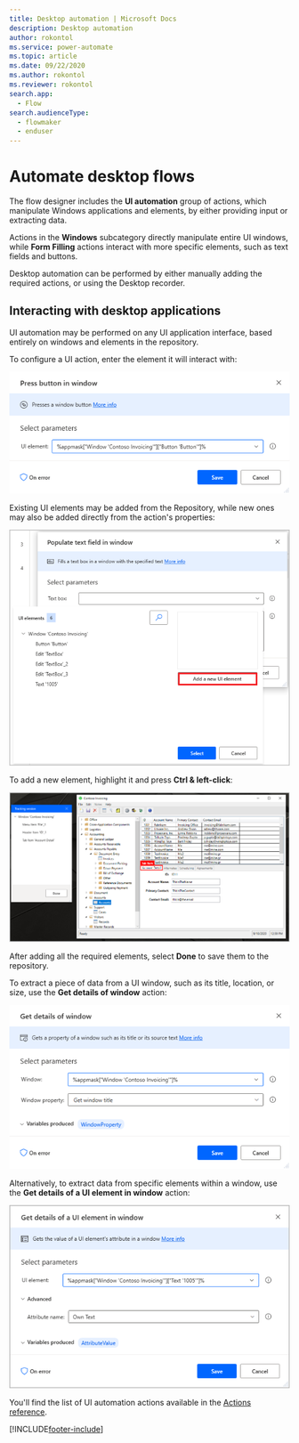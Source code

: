 ```yaml
---
title: Desktop automation | Microsoft Docs
description: Desktop automation
author: rokontol
ms.service: power-automate
ms.topic: article
ms.date: 09/22/2020
ms.author: rokontol
ms.reviewer: rokontol
search.app: 
  - Flow
search.audienceType: 
  - flowmaker
  - enduser
---
```


# Automate desktop flows



The flow designer includes the **UI automation** group of actions, which manipulate Windows applications and elements, by either providing input or extracting data.

Actions in the **Windows** subcategory directly manipulate entire UI windows, while **Form Filling** actions interact with more specific elements, such as text fields and buttons.

Desktop automation can be performed by either manually adding the required actions, or using the Desktop recorder.

## Interacting with desktop applications

UI automation may be performed on any UI application interface, based entirely on windows and elements in the repository.

To configure a UI action, enter the element it will interact with:

![Press button in window action](./media/ui-automation/press-button-in-window-action.png)

Existing UI elements may be added from the Repository, while new ones may also be added directly from the action's properties:

![Adding new elements through a UI action](./media/ui-automation/adding-new-elements-through-a-ui-action.png)

To add a new element, highlight it and press **Ctrl & left-click**:

![Capturing new UI elements](./media/ui-automation/capturing-new-ui-elements.png)

After adding all the required elements, select **Done** to save them to the repository.

To extract a piece of data from a UI window, such as its title, location, or size, use the **Get details of window** action:

![Get details of window action](./media/ui-automation/get-details-of-window-action.png)

Alternatively, to extract data from specific elements within a window, use the **Get details of a UI element in window** action:

![Get details of a UI element in window action](./media/ui-automation/get-details-of-a-ui-element-in-window.png)

You'll find the list of UI automation actions available in the [Actions reference](actions-reference/uiautomation.md).


[!INCLUDE[footer-include](../includes/footer-banner.md)]